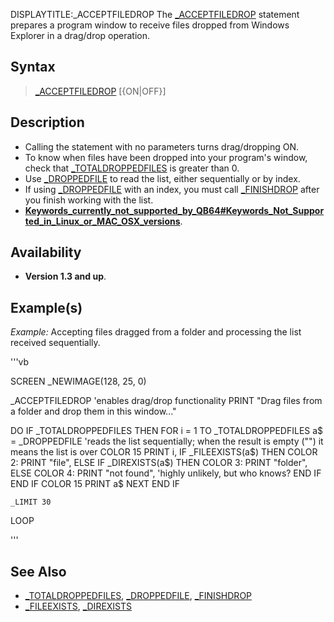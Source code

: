 DISPLAYTITLE:_ACCEPTFILEDROP
The [_ACCEPTFILEDROP](_ACCEPTFILEDROP) statement prepares a program window to receive files dropped from Windows Explorer in a drag/drop operation.


## Syntax

>  [_ACCEPTFILEDROP](_ACCEPTFILEDROP) [{ON|OFF}]


## Description

* Calling the statement with no parameters turns drag/dropping ON.
* To know when files have been dropped into your program's window, check that [_TOTALDROPPEDFILES](_TOTALDROPPEDFILES) is greater than 0.
* Use [_DROPPEDFILE](_DROPPEDFILE) to read the list, either sequentially or by index.
* If using [_DROPPEDFILE](_DROPPEDFILE) with an index, you must call [_FINISHDROP](_FINISHDROP) after you finish working with the list.
* **[Keywords_currently_not_supported_by_QB64#Keywords_Not_Supported_in_Linux_or_MAC_OSX_versions](Keywords_currently_not_supported_by_QB64#Keywords_Not_Supported_in_Linux_or_MAC_OSX_versions)**.


## Availability

* **Version 1.3 and up**.


## Example(s)

*Example:* Accepting files dragged from a folder and processing the list received sequentially. 

'''vb

SCREEN _NEWIMAGE(128, 25, 0)

_ACCEPTFILEDROP 'enables drag/drop functionality
PRINT "Drag files from a folder and drop them in this window..."

DO
    IF _TOTALDROPPEDFILES THEN
        FOR i = 1 TO _TOTALDROPPEDFILES
            a$ = _DROPPEDFILE 'reads the list sequentially; when the result is empty ("") it means the list is over
            COLOR 15
            PRINT i,
            IF _FILEEXISTS(a$) THEN
                COLOR 2: PRINT "file",
            ELSE
                IF _DIREXISTS(a$) THEN
                    COLOR 3: PRINT "folder",
                ELSE
                    COLOR 4: PRINT "not found", 'highly unlikely, but who knows?
                END IF
            END IF
            COLOR 15
            PRINT a$
        NEXT
    END IF

    _LIMIT 30
LOOP

'''


## See Also

* [_TOTALDROPPEDFILES](_TOTALDROPPEDFILES), [_DROPPEDFILE](_DROPPEDFILE), [_FINISHDROP](_FINISHDROP)
* [_FILEEXISTS](_FILEEXISTS), [_DIREXISTS](_DIREXISTS)




